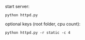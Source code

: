 start server:
```
python httpd.py
```
optional keys (root folder, cpu count):
```
python httpd.py -r static -c 4
```
